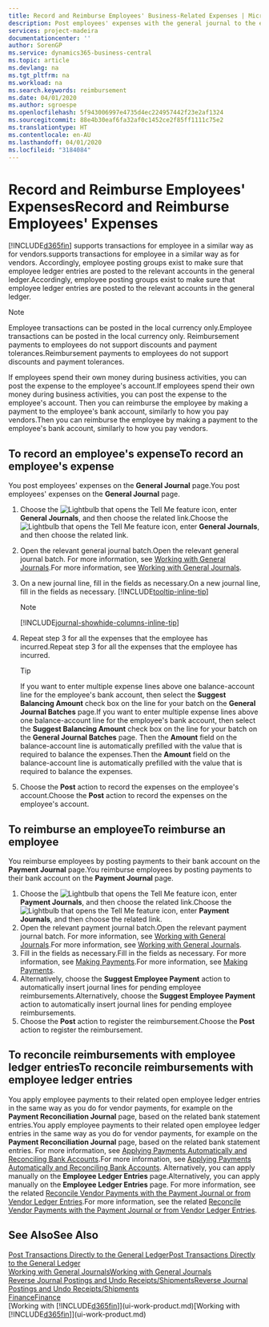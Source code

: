 ```yaml
---
title: Record and Reimburse Employees' Business-Related Expenses | Microsoft Docs
description: Post employees' expenses with the general journal to the employee's account and later post a payment to the employee's bank account to reimburse for the business-related expense.
services: project-madeira
documentationcenter: ''
author: SorenGP
ms.service: dynamics365-business-central
ms.topic: article
ms.devlang: na
ms.tgt_pltfrm: na
ms.workload: na
ms.search.keywords: reimbursement
ms.date: 04/01/2020
ms.author: sgroespe
ms.openlocfilehash: 5f943006997e4735d4ec224957442f23e2af1324
ms.sourcegitcommit: 88e4b30eaf6fa32af0c1452ce2f85ff1111c75e2
ms.translationtype: HT
ms.contentlocale: en-AU
ms.lasthandoff: 04/01/2020
ms.locfileid: "3184084"
---
```

# <a name="record-and-reimburse-employees-expenses"></a><span data-ttu-id="08568-103">Record and Reimburse Employees' Expenses</span><span class="sxs-lookup"><span data-stu-id="08568-103">Record and Reimburse Employees' Expenses</span></span>
[!INCLUDE[d365fin](includes/d365fin_md.md)] <span data-ttu-id="08568-104">supports transactions for employee in a similar way as for vendors.</span><span class="sxs-lookup"><span data-stu-id="08568-104">supports transactions for employee in a similar way as for vendors.</span></span> <span data-ttu-id="08568-105">Accordingly, employee posting groups exist to make sure that employee ledger entries are posted to the relevant accounts in the general ledger.</span><span class="sxs-lookup"><span data-stu-id="08568-105">Accordingly, employee posting groups exist to make sure that employee ledger entries are posted to the relevant accounts in the general ledger.</span></span>

> [!NOTE]  
> <span data-ttu-id="08568-106">Employee transactions can be posted in the local currency only.</span><span class="sxs-lookup"><span data-stu-id="08568-106">Employee transactions can be posted in the local currency only.</span></span> <span data-ttu-id="08568-107">Reimbursement payments to employees do not support discounts and payment tolerances.</span><span class="sxs-lookup"><span data-stu-id="08568-107">Reimbursement payments to employees do not support discounts and payment tolerances.</span></span>

<span data-ttu-id="08568-108">If employees spend their own money during business activities, you can post the expense to the employee's account.</span><span class="sxs-lookup"><span data-stu-id="08568-108">If employees spend their own money during business activities, you can post the expense to the employee's account.</span></span> <span data-ttu-id="08568-109">Then you can reimburse the employee by making a payment to the employee's bank account, similarly to how you pay vendors.</span><span class="sxs-lookup"><span data-stu-id="08568-109">Then you can reimburse the employee by making a payment to the employee's bank account, similarly to how you pay vendors.</span></span>

## <a name="to-record-an-employees-expense"></a><span data-ttu-id="08568-110">To record an employee's expense</span><span class="sxs-lookup"><span data-stu-id="08568-110">To record an employee's expense</span></span>
<span data-ttu-id="08568-111">You post employees' expenses on the **General Journal** page.</span><span class="sxs-lookup"><span data-stu-id="08568-111">You post employees' expenses on the **General Journal** page.</span></span>
1. <span data-ttu-id="08568-112">Choose the ![Lightbulb that opens the Tell Me feature](media/ui-search/search_small.png "Tell me what you want to do") icon, enter **General Journals**, and then choose the related link.</span><span class="sxs-lookup"><span data-stu-id="08568-112">Choose the ![Lightbulb that opens the Tell Me feature](media/ui-search/search_small.png "Tell me what you want to do") icon, enter **General Journals**, and then choose the related link.</span></span>
2. <span data-ttu-id="08568-113">Open the relevant general journal batch.</span><span class="sxs-lookup"><span data-stu-id="08568-113">Open the relevant general journal batch.</span></span> <span data-ttu-id="08568-114">For more information, see [Working with General Journals](ui-work-general-journals.md).</span><span class="sxs-lookup"><span data-stu-id="08568-114">For more information, see [Working with General Journals](ui-work-general-journals.md).</span></span>
3. <span data-ttu-id="08568-115">On a new journal line, fill in the fields as necessary.</span><span class="sxs-lookup"><span data-stu-id="08568-115">On a new journal line, fill in the fields as necessary.</span></span> [!INCLUDE[tooltip-inline-tip](includes/tooltip-inline-tip_md.md)]    

    > [!NOTE]
    > [!INCLUDE[journal-showhide-columns-inline-tip](includes/journal-showhide-columns-inline-tip.md)]
4. <span data-ttu-id="08568-116">Repeat step 3 for all the expenses that the employee has incurred.</span><span class="sxs-lookup"><span data-stu-id="08568-116">Repeat step 3 for all the expenses that the employee has incurred.</span></span>

    > [!TIP]  
    > <span data-ttu-id="08568-117">If you want to enter multiple expense lines above one balance-account line for the employee's bank account, then select the **Suggest Balancing Amount** check box on the line for your batch on the **General Journal Batches** page.</span><span class="sxs-lookup"><span data-stu-id="08568-117">If you want to enter multiple expense lines above one balance-account line for the employee's bank account, then select the **Suggest Balancing Amount** check box on the line for your batch on the **General Journal Batches** page.</span></span> <span data-ttu-id="08568-118">Then the **Amount** field on the balance-account line is automatically prefilled with the value that is required to balance the expenses.</span><span class="sxs-lookup"><span data-stu-id="08568-118">Then the **Amount** field on the balance-account line is automatically prefilled with the value that is required to balance the expenses.</span></span>
5. <span data-ttu-id="08568-119">Choose the **Post** action to record the expenses on the employee's account.</span><span class="sxs-lookup"><span data-stu-id="08568-119">Choose the **Post** action to record the expenses on the employee's account.</span></span>

## <a name="to-reimburse-an-employee"></a><span data-ttu-id="08568-120">To reimburse an employee</span><span class="sxs-lookup"><span data-stu-id="08568-120">To reimburse an employee</span></span>
<span data-ttu-id="08568-121">You reimburse employees by posting payments to their bank account on the **Payment Journal** page.</span><span class="sxs-lookup"><span data-stu-id="08568-121">You reimburse employees by posting payments to their bank account on the **Payment Journal** page.</span></span>
1. <span data-ttu-id="08568-122">Choose the ![Lightbulb that opens the Tell Me feature](media/ui-search/search_small.png "Tell me what you want to do") icon, enter **Payment Journals**, and then choose the related link.</span><span class="sxs-lookup"><span data-stu-id="08568-122">Choose the ![Lightbulb that opens the Tell Me feature](media/ui-search/search_small.png "Tell me what you want to do") icon, enter **Payment Journals**, and then choose the related link.</span></span>
2. <span data-ttu-id="08568-123">Open the relevant payment journal batch.</span><span class="sxs-lookup"><span data-stu-id="08568-123">Open the relevant payment journal batch.</span></span> <span data-ttu-id="08568-124">For more information, see [Working with General Journals](ui-work-general-journals.md).</span><span class="sxs-lookup"><span data-stu-id="08568-124">For more information, see [Working with General Journals](ui-work-general-journals.md).</span></span>
3. <span data-ttu-id="08568-125">Fill in the fields as necessary.</span><span class="sxs-lookup"><span data-stu-id="08568-125">Fill in the fields as necessary.</span></span> <span data-ttu-id="08568-126">For more information, see [Making Payments](payables-make-payments.md).</span><span class="sxs-lookup"><span data-stu-id="08568-126">For more information, see [Making Payments](payables-make-payments.md).</span></span>
4. <span data-ttu-id="08568-127">Alternatively, choose the **Suggest Employee Payment** action to automatically insert journal lines for pending employee reimbursements.</span><span class="sxs-lookup"><span data-stu-id="08568-127">Alternatively, choose the **Suggest Employee Payment** action to automatically insert journal lines for pending employee reimbursements.</span></span>
5. <span data-ttu-id="08568-128">Choose the **Post** action to register the reimbursement.</span><span class="sxs-lookup"><span data-stu-id="08568-128">Choose the **Post** action to register the reimbursement.</span></span>  

## <a name="to-reconcile-reimbursements-with-employee-ledger-entries"></a><span data-ttu-id="08568-129">To reconcile reimbursements with employee ledger entries</span><span class="sxs-lookup"><span data-stu-id="08568-129">To reconcile reimbursements with employee ledger entries</span></span>
<span data-ttu-id="08568-130">You apply employee payments to their related open employee ledger entries in the same way as you do for vendor payments, for example on the **Payment Reconciliation Journal** page, based on the related bank statement entries.</span><span class="sxs-lookup"><span data-stu-id="08568-130">You apply employee payments to their related open employee ledger entries in the same way as you do for vendor payments, for example on the **Payment Reconciliation Journal** page, based on the related bank statement entries.</span></span> <span data-ttu-id="08568-131">For more information, see [Applying Payments Automatically and Reconciling Bank Accounts](receivables-apply-payments-auto-reconcile-bank-accounts.md).</span><span class="sxs-lookup"><span data-stu-id="08568-131">For more information, see [Applying Payments Automatically and Reconciling Bank Accounts](receivables-apply-payments-auto-reconcile-bank-accounts.md).</span></span> <span data-ttu-id="08568-132">Alternatively, you can apply manually on the **Employee Ledger Entries** page.</span><span class="sxs-lookup"><span data-stu-id="08568-132">Alternatively, you can apply manually on the **Employee Ledger Entries** page.</span></span> <span data-ttu-id="08568-133">For more information, see the related [Reconcile Vendor Payments with the Payment Journal or from Vendor Ledger Entries](payables-how-apply-purchase-transactions-manually.md).</span><span class="sxs-lookup"><span data-stu-id="08568-133">For more information, see the related [Reconcile Vendor Payments with the Payment Journal or from Vendor Ledger Entries](payables-how-apply-purchase-transactions-manually.md).</span></span>  

## <a name="see-also"></a><span data-ttu-id="08568-134">See Also</span><span class="sxs-lookup"><span data-stu-id="08568-134">See Also</span></span>
[<span data-ttu-id="08568-135">Post Transactions Directly to the General Ledger</span><span class="sxs-lookup"><span data-stu-id="08568-135">Post Transactions Directly to the General Ledger</span></span>](finance-how-post-transactions-directly.md)  
[<span data-ttu-id="08568-136">Working with General Journals</span><span class="sxs-lookup"><span data-stu-id="08568-136">Working with General Journals</span></span>](ui-work-general-journals.md)  
[<span data-ttu-id="08568-137">Reverse Journal Postings and Undo Receipts/Shipments</span><span class="sxs-lookup"><span data-stu-id="08568-137">Reverse Journal Postings and Undo Receipts/Shipments</span></span>](finance-how-reverse-journal-posting.md)  
[<span data-ttu-id="08568-138">Finance</span><span class="sxs-lookup"><span data-stu-id="08568-138">Finance</span></span>](finance.md)  
<span data-ttu-id="08568-139">[Working with [!INCLUDE[d365fin](includes/d365fin_md.md)]](ui-work-product.md)</span><span class="sxs-lookup"><span data-stu-id="08568-139">[Working with [!INCLUDE[d365fin](includes/d365fin_md.md)]](ui-work-product.md)</span></span>  
